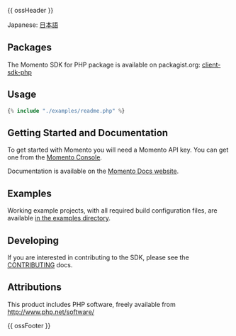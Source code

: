 {{ ossHeader }}

Japanese: [日本語](README.ja.md)

## Packages

The Momento SDK for PHP package is available on packagist.org: [client-sdk-php](https://packagist.org/packages/momentohq/client-sdk-php)

## Usage

```php
{% include "./examples/readme.php" %}
```

## Getting Started and Documentation

To get started with Momento you will need a Momento API key. You can get one from the [Momento Console](https://console.gomomento.com).

Documentation is available on the [Momento Docs website](https://docs.momentohq.com).

## Examples

Working example projects, with all required build configuration files, are available
[in the examples directory](./examples/).

## Developing

If you are interested in contributing to the SDK, please see the [CONTRIBUTING](./CONTRIBUTING.md) docs.

## Attributions

This product includes PHP software, freely available from <http://www.php.net/software/>

{{ ossFooter }}

